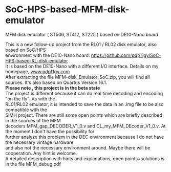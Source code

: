 # SoC-HPS-based-MFM-disk-emulator
 MFM disk emulator ( ST506, ST412, ST225 )  based on DE10-Nano  board
                                                                                 
                                                                                 
This is a new follow-up project from the RL01 / RL02 disk emulator, also based on SoC/HPS             
environment with the DE10-Nano board: https://github.com/pdp11gy/SoC-HPS-based-RL-disk-emulator .          
It is based on the DE10-Nano with a different I/O interface. Details on my homepage, www.pdp11gy.com    
After extracting the file MFM-disk_Emulator_SoC.zip, you will find all sources. It's also based on
Quartus Version 16.1.                                                        
**Please note , this project is in the beta state**                                                                                     
The project is different because it can do real time decoding and encoding "on the fly". As with the       
RL01/RL02 emulator, it is intended to save the data in an .img file to be also compatible with the            
SIMH project.  There are still some open points which are briefly described in the sources of the MFM                
decoders MFM_gap_DECODER_V1_0.v and CL_my_MFM_DEcoder_V1_0.v. At the moment I don't have the possibility for        
further analyze this problem in the DEC environment because I do not have the necessary vintage hardware      
and also not the necessary environment around. Maybe there will be cooperation. Any hint is welcome.                             
A detailed description with hints and explanations, open points+solutions is in the file MFM_debug.pdf

 

